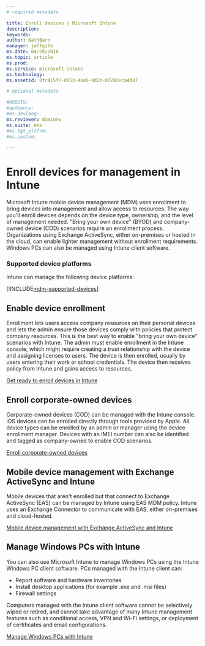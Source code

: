 ```yaml
---
# required metadata

title: Enroll devices | Microsoft Intune
description:
keywords:
author: NathBarn
manager: jeffgilb
ms.date: 04/28/2016
ms.topic: article
ms.prod:
ms.service: microsoft-intune
ms.technology:
ms.assetid: 8fc415f7-0053-4aa5-8d2b-03202eca4b87

# optional metadata

#ROBOTS:
#audience:
#ms.devlang:
ms.reviewer: damionw
ms.suite: ems
#ms.tgt_pltfrm:
#ms.custom:

---
```


# Enroll devices for management in Intune
Microsoft Intune mobile device management (MDM) uses enrollment to bring devices into management and allow access to resources. The way you'll enroll devices depends on the device type, ownership, and the level of management needed. "Bring your own device" (BYOD) and company-owned device (COD) scenarios require an enrollment process. Organizations using Exchange ActiveSync, either on-premises or hosted in the cloud, can enable lighter management without enrollment requirements. Windows PCs can also be managed using Intune client software.

###  Supported device platforms

Intune can manage the following device platforms:

[!INCLUDE[mdm-supported-devices](../includes/mdm-supported-devices.md)]

## Enable device enrollment  
 Enrollment lets users access company resources on their personal devices and lets the admin ensure those devices comply with policies that protect company resources. This is the best way to enable "bring your own device" scenarios with Intune. The admin must enable enrollment in the Intune console, which might require creating a trust relationship with the device and assigning licenses to users. The device is then enrolled, usually by users entering their work or school credentials. The device then receives policy from Intune and gains access to resources.

[Get ready to enroll devices in Intune](get-ready-to-enroll-devices-in-microsoft-intune.md)

## Enroll corporate-owned devices
Corporate-owned devices (COD) can be managed with the Intune console. iOS devices can be enrolled directly through tools provided by Apple. All device types can be enrolled by an admin or manager using the device enrollment manager. Devices with an IMEI number can also be identified and tagged as company-owned to enable COD scenarios.

[Enroll corporate-owned devices](manage-corporate-owned-devices.md)

## Mobile device management with Exchange ActiveSync and Intune
Mobile devices that aren't enrolled but that connect to Exchange ActiveSync (EAS) can be managed by Intune using EAS MDM policy. Intune uses an Exchange Connector to communicate with EAS, either on-premises and cloud-hosted.



[Mobile device management with Exchange ActiveSync and Intune](mobile-device-management-with-exchange-activesync-and-microsoft-intune.md)


## Manage Windows PCs with Intune  
You can also use Microsoft Intune to manage Windows PCs using the Intune Windows PC client software. PCs managed with the Intune client can:

 - Report software and hardware inventories
 - Install desktop applications (for example .exe and .msi files)
 - Firewall settings

Computers managed with the Intune client software cannot be selectively wiped or retired, and cannot take advantage of many Intune management features such as conditional access, VPN and Wi-Fi settings, or deployment of certificates and email configurations.

[Manage Windows PCs with Intune](manage-windows-pcs-with-microsoft-intune.md)
